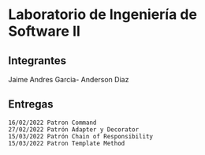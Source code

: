 # Laboratorio de Ingeniería de Software II

## Integrantes
Jaime Andres Garcia- Anderson Diaz


## Entregas
```
16/02/2022 Patron Command
27/02/2022 Patrón Adapter y Decorator
15/03/2022 Patrón Chain of Responsibility
15/03/2022 Patron Template Method
```